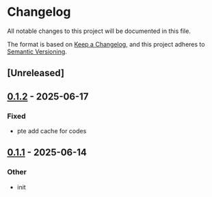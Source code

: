 # Changelog

All notable changes to this project will be documented in this file.

The format is based on [Keep a Changelog](https://keepachangelog.com/en/1.0.0/),
and this project adheres to [Semantic Versioning](https://semver.org/spec/v2.0.0.html).

## [Unreleased]

## [0.1.2](https://github.com/rcore-os/pie-boot/compare/kasm-aarch64-v0.1.1...kasm-aarch64-v0.1.2) - 2025-06-17

### Fixed

- pte add cache for codes

## [0.1.1](https://github.com/rcore-os/pie-boot/compare/kasm-aarch64-v0.1.0...kasm-aarch64-v0.1.1) - 2025-06-14

### Other

- init
